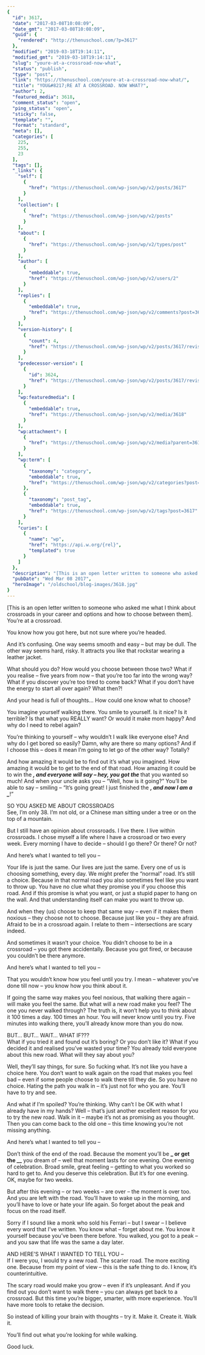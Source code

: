 ```yaml
---
{
  "id": 3617,
  "date": "2017-03-08T10:08:09",
  "date_gmt": "2017-03-08T10:08:09",
  "guid": {
    "rendered": "http://thenuschool.com/?p=3617"
  },
  "modified": "2019-03-18T19:14:11",
  "modified_gmt": "2019-03-18T19:14:11",
  "slug": "youre-at-a-crossroad-now-what",
  "status": "publish",
  "type": "post",
  "link": "https://thenuschool.com/youre-at-a-crossroad-now-what/",
  "title": "YOU&#8217;RE AT A CROSSROAD. NOW WHAT?",
  "author": 2,
  "featured_media": 3618,
  "comment_status": "open",
  "ping_status": "open",
  "sticky": false,
  "template": "",
  "format": "standard",
  "meta": [],
  "categories": [
    225,
    255,
    23
  ],
  "tags": [],
  "_links": {
    "self": [
      {
        "href": "https://thenuschool.com/wp-json/wp/v2/posts/3617"
      }
    ],
    "collection": [
      {
        "href": "https://thenuschool.com/wp-json/wp/v2/posts"
      }
    ],
    "about": [
      {
        "href": "https://thenuschool.com/wp-json/wp/v2/types/post"
      }
    ],
    "author": [
      {
        "embeddable": true,
        "href": "https://thenuschool.com/wp-json/wp/v2/users/2"
      }
    ],
    "replies": [
      {
        "embeddable": true,
        "href": "https://thenuschool.com/wp-json/wp/v2/comments?post=3617"
      }
    ],
    "version-history": [
      {
        "count": 4,
        "href": "https://thenuschool.com/wp-json/wp/v2/posts/3617/revisions"
      }
    ],
    "predecessor-version": [
      {
        "id": 3624,
        "href": "https://thenuschool.com/wp-json/wp/v2/posts/3617/revisions/3624"
      }
    ],
    "wp:featuredmedia": [
      {
        "embeddable": true,
        "href": "https://thenuschool.com/wp-json/wp/v2/media/3618"
      }
    ],
    "wp:attachment": [
      {
        "href": "https://thenuschool.com/wp-json/wp/v2/media?parent=3617"
      }
    ],
    "wp:term": [
      {
        "taxonomy": "category",
        "embeddable": true,
        "href": "https://thenuschool.com/wp-json/wp/v2/categories?post=3617"
      },
      {
        "taxonomy": "post_tag",
        "embeddable": true,
        "href": "https://thenuschool.com/wp-json/wp/v2/tags?post=3617"
      }
    ],
    "curies": [
      {
        "name": "wp",
        "href": "https://api.w.org/{rel}",
        "templated": true
      }
    ]
  },
  "description": "[This is an open letter written to someone who asked me what I think about crossroads in your career and options and how to choose between them]. You’re at a crossroad. You know how you got here, but not sure where you’re headed. And it’s confusing. One way seems smooth and easy – but maybe &#8230;",
  "pubDate": "Wed Mar 08 2017",
  "heroImage": "/oldschool/blog-images/3618.jpg"
}
---
```



[This is an open letter written to someone who asked me what I think about crossroads in your career and options and how to choose between them].<br> You’re at a crossroad.</p>



<p>You know how you got here, but not sure where you’re headed.</p>



<p>And it’s confusing. One way seems smooth and easy – but may be dull. The other way seems hard, risky. It attracts you like that rockstar wearing a leather jacket.</p>



<p>What should you do? How would you choose between those two? What if you realise – five years from now – that you’re too far into the wrong way? What if you discover you’re too tired to come back? What if you don’t have the energy to start all over again? What then?!</p>



<p>And your head is full of thoughts… How could one know what to choose?</p>



<p>You imagine yourself walking there. You smile to yourself. Is it nice? Is it terrible? Is that what you REALLY want? Or would it make mom happy? And why do I need to rebel again?</p>



<p>You’re thinking to yourself – why wouldn’t I walk like everyone else? And why do I get bored so easily? Damn, why are there so many options? And if I choose this – does it mean I’m going to let go of the other way? Totally?</p>



<p>And how amazing it would be to find out it’s what you imagined. How amazing it would be to get to the end of that road. How amazing it could be to win the <strong><em>, and everyone will say – hey, you got the </em></strong> that you wanted so much! And when your uncle asks you – “Well, how is it going?” You’ll be able to say – smiling – “It’s going great! I just finished the <strong><em>, and now I am a _</em></strong>!”</p>



<p>SO YOU ASKED ME ABOUT CROSSROADS<br>
See, I’m only 38. I’m not old, or a Chinese man sitting under a tree or on the top of a mountain.</p>



<p>But I still have an opinion about crossroads. I live there. I live within crossroads. I chose myself a life where I have a crossroad or two every week. Every morning I have to decide – should I go there? Or there? Or not?</p>



<p>And here’s what I wanted to tell you –</p>



<p>Your life is just the same. Our lives are just the same. Every one of us is choosing something, every day. We might prefer the “normal” road. It&#8217;s still a choice. Because in that normal road you also sometimes feel like you want to throw up. You have no clue what they promise you if you choose this road. And if this promise is what you want, or just a stupid paper to hang on the wall. And that understanding itself can make you want to throw up.</p>



<p>And when they (us) choose to keep that same way – even if it makes them noxious – they choose not to choose. Because just like you – they are afraid. Afraid to be in a crossroad again. I relate to them – intersections are scary indeed.</p>



<p>And sometimes it wasn’t your choice. You didn’t choose to be in a crossroad – you got there accidentally. Because you got fired, or because you couldn’t be there anymore.</p>



<p>And here’s what I wanted to tell you –</p>



<p>That you wouldn’t know how you feel until you try. I mean – whatever you’ve done till now – you know how you think about it.</p>



<p>If going the same way makes you feel noxious, that walking there again – will make you feel the same. But what will a new road make you feel? The one you never walked through? The truth is, it won’t help you to think about it 100 times a day. 100 times an hour. You will never know until you try. Five minutes into walking there, you’ll already know more than you do now.</p>



<p>BUT… BUT… WAIT… WHAT IF???<br>
What if you tried it and found out it’s boring? Or you don’t like it? What if you decided it and realised you’ve wasted your time? You already told everyone about this new road. What will they say about you?</p>



<p>Well, they’ll say things, for sure. So fucking what. It’s not like you have a choice here. You don’t want to walk again on the road that makes you feel bad – even if some people choose to walk there till they die. So you have no choice. Hating the path you walk in – it’s just not for who you are. You’ll have to try and see.</p>



<p>And what if I’m spoiled? You’re thinking. Why can’t I be OK with what I already have in my hands? Well – that’s just another excellent reason for you to try the new road. Walk in it – maybe it’s not as promising as you thought. Then you can come back to the old one – this time knowing you’re not missing anything.</p>



<p>And here’s what I wanted to tell you –</p>



<p>Don’t think of the end of the road. Because the moment you’ll be <strong>_ or get the __</strong> you dream of – well that moment lasts for one evening. One evening of celebration. Broad smile, great feeling – getting to what you worked so hard to get to. And you deserve this celebration. But it’s for one evening. OK, maybe for two weeks.</p>



<p>But after this evening – or two weeks – are over – the moment is over too. And you are left with the road. You’ll have to wake up in the morning, and you’ll have to love or hate your life again. So forget about the peak and focus on the road itself.</p>



<p>Sorry if I sound like a monk who sold his Ferrari – but I swear – I believe every word that I’ve written. You know what – forget about me. You know it yourself because you’ve been there before. You walked, you got to a peak – and you saw that life was the same a day later.</p>



<p>AND HERE’S WHAT I WANTED TO TELL YOU –<br>
If I were you, I would try a new road. The scarier road. The more exciting one. Because from my point of view – this is the safe thing to do. I know, it’s counterintuitive.</p>



<p>The scary road would make you grow – even if it’s unpleasant. And if you find out you don’t want to walk there – you can always get back to a crossroad. But this time you’re bigger, smarter, with more experience. You’ll have more tools to retake the decision.</p>



<p>So instead of killing your brain with thoughts – try it. Make it. Create it. Walk it.</p>



<p>You’ll find out what you’re looking for while walking.</p>



<p>Good luck.</p>
